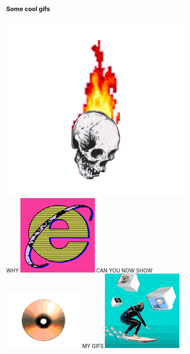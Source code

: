### Some cool gifs
![1](./giphy.gif)
WHY
![2](./ie.gif)
CAN YOU NOW SHOW
![3](./cd.gif)
MY GIFS
![4](./surf.gif)

